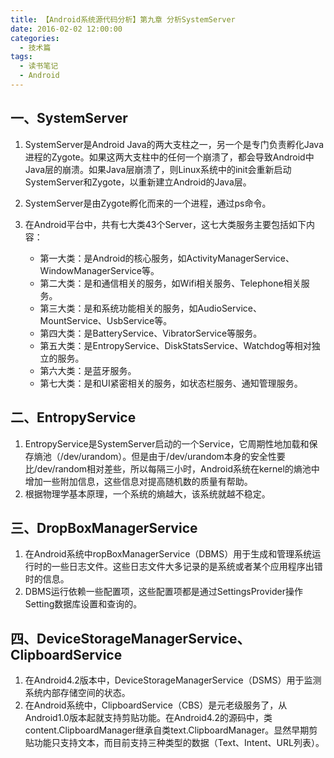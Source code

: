 ```yaml
---
title: 【Android系统源代码分析】第九章 分析SystemServer
date: 2016-02-02 12:00:00
categories:
  - 技术篇
tags:
  - 读书笔记
  - Android
---
```


## 一、SystemServer
1. SystemServer是Android Java的两大支柱之一，另一个是专门负责孵化Java进程的Zygote。如果这两大支柱中的任何一个崩溃了，都会导致Android中Java层的崩溃。如果Java层崩溃了，则Linux系统中的init会重新启动SystemServer和Zygote，以重新建立Android的Java层。
2. SystemServer是由Zygote孵化而来的一个进程，通过ps命令。
3. 在Android平台中，共有七大类43个Server，这七大类服务主要包括如下内容：

	* 第一大类：是Android的核心服务，如ActivityManagerService、WindowManagerService等。
	* 第二大类：是和通信相关的服务，如Wifi相关服务、Telephone相关服务。
	* 第三大类：是和系统功能相关的服务，如AudioService、MountService、UsbService等。
	* 第四大类：是BatteryService、VibratorService等服务。
	* 第五大类：是EntropyService、DiskStatsService、Watchdog等相对独立的服务。
	* 第六大类：是蓝牙服务。
	* 第七大类：是和UI紧密相关的服务，如状态栏服务、通知管理服务。

## 二、EntropyService
1. EntropyService是SystemServer启动的一个Service，它周期性地加载和保存熵池（/dev/urandom）。但是由于/dev/urandom本身的安全性要比/dev/random相对差些，所以每隔三小时，Android系统在kernel的熵池中增加一些附加信息，这些信息对提高随机数的质量有帮助。
2. 根据物理学基本原理，一个系统的熵越大，该系统就越不稳定。

## 三、DropBoxManagerService
1. 在Android系统中ropBoxManagerService（DBMS）用于生成和管理系统运行时的一些日志文件。这些日志文件大多记录的是系统或者某个应用程序出错时的信息。
2. DBMS运行依赖一些配置项，这些配置项都是通过SettingsProvider操作Setting数据库设置和查询的。

## 四、DeviceStorageManagerService、ClipboardService
1. 在Android4.2版本中，DeviceStorageManagerService（DSMS）用于监测系统内部存储空间的状态。
2. 在Android系统中，ClipboardService（CBS）是元老级服务了，从Android1.0版本起就支持剪贴功能。在Android4.2的源码中，类content.ClipboardManager继承自类text.ClipboardManager。显然早期剪贴功能只支持文本，而目前支持三种类型的数据（Text、Intent、URL列表）。